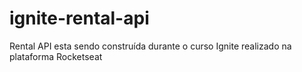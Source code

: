 # ignite-rental-api
Rental API esta sendo construída durante o curso Ignite realizado na plataforma Rocketseat
